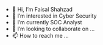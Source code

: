 - 👋 Hi, I’m Faisal Shahzad
- 👀 I’m interested in Cyber Security
- 🌱 I’m currently SOC Analyst
- 💞️ I’m looking to collaborate on ...
- 📫 How to reach me ...

<!---
fazi389/fazi389 is a ✨ special ✨ repository because its `README.md` (this file) appears on your GitHub profile.
You can click the Preview link to take a look at your changes.
--->
